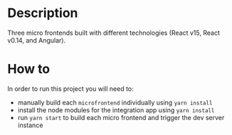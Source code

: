 # Description
Three micro frontends built with different technologies (React v15, React v0.14, and Angular).

# How to
In order to run this project you will need to:
* manually build each `microfrontend` individually using `yarn install`
* install the node modules for the integration app using `yarn install`
* run `yarn start` to build each micro frontend and trigger the dev server instance